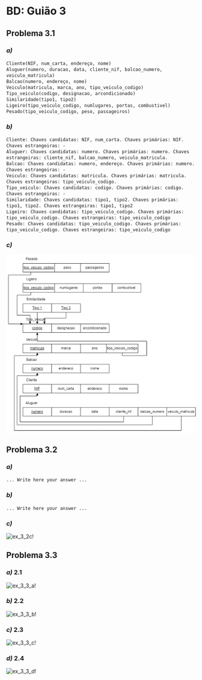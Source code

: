 # BD: Guião 3


## ​Problema 3.1
 
### *a)*

```
Cliente(NIF, num_carta, endereço, nome)
Aluguer(numero, duracao, data, cliente_nif, balcao_numero, veiculo_matricula)
Balcao(numero, endereço, nome)
Veiculo(matricula, marca, ano, tipo_veiculo_codigo)
Tipo_veiculo(codigo, designacao, arcondicionado)
Similaridade(tipo1, tipo2)
Ligeiro(tipo_veiculo_codigo, numlugares, portas, combustivel)
Pesado(tipo_veiculo_codigo, peso, passageiros)
```


### *b)* 

```
Cliente: Chaves candidatas: NIF, num_carta. Chaves primárias: NIF. Chaves estrangeiras: -
Aluguer: Chaves candidatas: numero. Chaves primárias: numero. Chaves estrangeiras: cliente_nif, balcao_numero, veiculo_matricula.
Balcao: Chaves candidatas: numero, endereço. Chaves primárias: numero. Chaves estrangeiras: -
Veiculo: Chaves candidatas: matricula. Chaves primárias: matricula. Chaves estrangeiras: tipo_veiculo_codigo.
Tipo_veiculo: Chaves candidatas: codigo. Chaves primárias: codigo. Chaves estrangeiras: -
Similaridade: Chaves candidatas: tipo1, tipo2. Chaves primárias: tipo1, tipo2. Chaves estrangeiras: tipo1, tipo2
Ligeiro: Chaves candidatas: tipo_veiculo_codigo. Chaves primárias: tipo_veiculo_codigo. Chaves estrangeiras: tipo_veiculo_codigo
Pesado: Chaves candidatas: tipo_veiculo_codigo. Chaves primárias: tipo_veiculo_codigo. Chaves estrangeiras: tipo_veiculo_codigo
```


### *c)* 

![ex_3_1c!](ex_3_1c.png "AnImage")


## ​Problema 3.2

### *a)*

```
... Write here your answer ...
```


### *b)* 

```
... Write here your answer ...
```


### *c)* 

![ex_3_2c!](ex_3_2c.jpg "AnImage")


## ​Problema 3.3


### *a)* 2.1

![ex_3_3_a!](ex_3_3a.jpg "AnImage")

### *b)* 2.2

![ex_3_3_b!](ex_3_3b.jpg "AnImage")

### *c)* 2.3

![ex_3_3_c!](ex_3_3c.jpg "AnImage")

### *d)* 2.4

![ex_3_3_d!](ex_3_3d.jpg "AnImage")